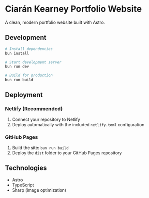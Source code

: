 # Ciarán Kearney Portfolio Website

A clean, modern portfolio website built with Astro.

## Development

```bash
# Install dependencies
bun install

# Start development server
bun run dev

# Build for production
bun run build
```

## Deployment

### Netlify (Recommended)
1. Connect your repository to Netlify
2. Deploy automatically with the included `netlify.toml` configuration

### GitHub Pages
1. Build the site: `bun run build`
2. Deploy the `dist` folder to your GitHub Pages repository

## Technologies
- Astro
- TypeScript
- Sharp (image optimization)
